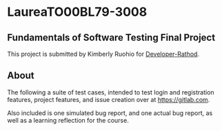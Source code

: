 # LaureaTO00BL79-3008
## Fundamentals of Software Testing Final Project

This project is submitted by Kimberly Ruohio for [Developer-Rathod](https://github.com/Developer-Rathod).

## About
The following a suite of test cases, intended to test login and registration features, project features, and issue creation over at https://gitlab.com.

Also included is one simulated bug report, and one actual bug report, as well as a learning reflection for the course.




